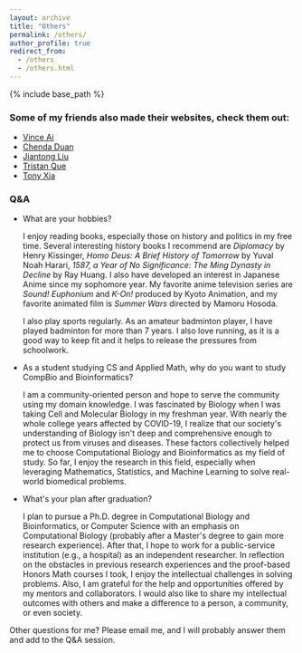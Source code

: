 ```yaml
---
layout: archive
title: "Others"
permalink: /others/
author_profile: true
redirect_from:
  - /others
  - /others.html
---
```


{% include base_path %}


### Some of my friends also made their websites, check them out:
- [Vince Ai](https://vince-ai.github.io/)
- [Chenda Duan](https://chendaduan.com/)
- [Jiantong Liu](https://jiantongliu.github.io/)
- [Tristan Que](https://tristan816la.github.io/)
- [Tony Xia](https://tonyxia2001.github.io/)


### Q&A
* What are your hobbies?

  I enjoy reading books, especially those on history and politics in my free time. Several interesting history books I recommend are *Diplomacy* by Henry Kissinger, *Homo Deus: A Brief History of Tomorrow* by Yuval Noah Harari, *1587, a Year of No Significance: The Ming Dynasty in Decline* by Ray Huang. I also have developed an interest in Japanese Anime since my sophomore year. My favorite anime television series are *Sound! Euphonium* and *K-On!* produced by Kyoto Animation, and my favorite animated film is *Summer Wars* directed by Mamoru Hosoda. 

  I also play sports regularly. As an amateur badminton player, I have played badminton for more than 7 years. I also love running, as it is a good way to keep fit and it helps to release the pressures from schoolwork.


* As a student studying CS and Applied Math, why do you want to study CompBio and Bioinformatics?

  I am a community-oriented person and hope to serve the community using my domain knowledge. I was fascinated by Biology when I was taking Cell and Molecular Biology in my freshman year. With nearly the whole college years affected by COVID-19, I realize that our society's understanding of Biology isn't deep and comprehensive enough to protect us from viruses and diseases. These factors collectively helped me to choose Computational Biology and Bioinformatics as my field of study. So far, I enjoy the research in this field, especially when leveraging Mathematics, Statistics, and Machine Learning to solve real-world biomedical problems.

* What's your plan after graduation?

  I plan to pursue a Ph.D. degree in Computational Biology and Bioinformatics, or Computer Science with an emphasis on Computational Biology (probably after a Master's degree to gain more research experience). After that, I hope to work for a public-service institution (e.g., a hospital) as an independent researcher. In reflection on the obstacles in previous research experiences and the proof-based Honors Math courses I took, I enjoy the intellectual challenges in solving problems. Also, I am grateful for the help and opportunities offered by my mentors and collaborators. I would also like to share my intellectual outcomes with others and make a difference to a person, a community, or even society.


Other questions for me? Please email me, and I will probably answer them and add to the Q&A session. 